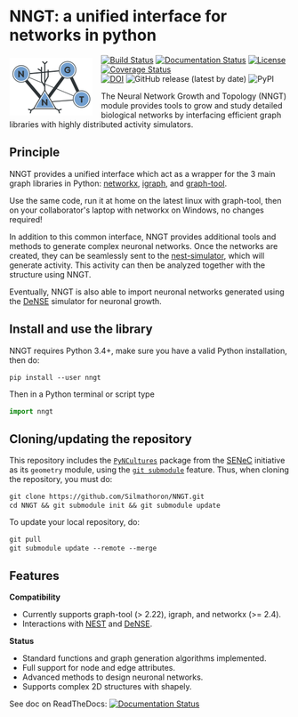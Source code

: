 # NNGT: a unified interface for networks in python

<img align="left" style="padding-top: 5px; margin-right: 15px;" src="doc/_static/nngt_logo.png" />

[![Build Status](https://travis-ci.org/Silmathoron/NNGT.svg?branch=master)](https://travis-ci.org/Silmathoron/NNGT) [![Documentation Status](https://readthedocs.org/projects/nngt/badge/?version=latest)](http://nngt.readthedocs.org/en/latest/?badge=latest) [![License](http://img.shields.io/:license-GPLv3+-yellow.svg)](http://www.gnu.org/licenses/gpl-3.0.html) [![Coverage Status](https://coveralls.io/repos/github/Silmathoron/NNGT/badge.svg?branch=master)](https://coveralls.io/github/Silmathoron/NNGT?branch=master)<br>[![DOI](https://zenodo.org/badge/DOI/10.5281/zenodo.3402493.svg)](https://doi.org/10.5281/zenodo.3402493)  ![GitHub release (latest by date)](https://img.shields.io/github/v/release/Silmathoron/NNGT) ![PyPI](https://img.shields.io/pypi/v/nngt)

The Neural Network Growth and Topology (NNGT) module provides tools to grow and
study detailed biological networks by interfacing efficient graph libraries with
highly distributed activity simulators.

## Principle

NNGT provides a unified interface which act as a wrapper for the 3 main graph
libraries in Python: [networkx](https://networkx.github.io/),
[igraph](https://igraph.org/python/), and
[graph-tool](https://graph-tool.skewed.de/).

Use the same code, run it at home on the latest linux with graph-tool, then
on your collaborator's laptop with networkx on Windows, no changes required!

In addition to this common interface, NNGT provides additional tools and
methods to generate complex neuronal networks.
Once the networks are created, they can be seamlessly sent to the
[nest-simulator](https://nest-simulator.readthedocs.io/), which will generate
activity. This activity can then be analyzed together with the structure using
NNGT.

Eventually, NNGT is also able to import neuronal networks generated using the
[DeNSE](https://dense.readthedocs.io/) simulator for neuronal growth.

## Install and use the library

NNGT requires Python 3.4+, make sure you have a valid Python installation, then
do:

```
pip install --user nngt
```

Then in a Python terminal or script type

```python
import nngt
```


## Cloning/updating the repository

This repository includes the
[``PyNCultures``](https://github.com/SENeC-Initiative/PyNCulture) package from
the [SENeC](https://github.com/SENeC-Initiative/) initiative as its
``geometry`` module, using the
[``git submodule``](https://git-scm.com/book/en/v2/Git-Tools-Submodules)
feature.
Thus, when cloning the repository, you must do:

    git clone https://github.com/Silmathoron/NNGT.git
    cd NNGT && git submodule init && git submodule update

To update your local repository, do:

    git pull
    git submodule update --remote --merge


## Features

**Compatibility**
* Currently supports graph-tool (> 2.22), igraph, and networkx (>= 2.4).
* Interactions with [NEST](https://nest-simulator.readthedocs.io/) and
  [DeNSE](https://dense.readthedocs.io/).

**Status**
* Standard functions and graph generation algorithms implemented.
* Full support for node and edge attributes.
* Advanced methods to design neuronal networks.
* Supports complex 2D structures with shapely.

See doc on ReadTheDocs: [![Documentation Status](https://readthedocs.org/projects/nngt/badge/?version=latest)](http://nngt.readthedocs.org/en/latest/?badge=latest)
